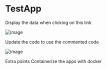 # TestApp

Display the data when clicking on this link

![image](https://github.com/macaldinho/TestApp/assets/5600418/72004bd2-690c-44de-a5bc-ed69ee2c456e)

Update the code to use the commented code

![image](https://github.com/macaldinho/TestApp/assets/5600418/2391829e-84a1-44f3-8c96-6df9110ef9cd)

Extra points
  Containerize the apps with docker
